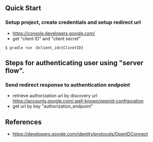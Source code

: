 ## Quick Start
### Setup project, create credentials and setup redirect url
* https://console.developers.google.com/
* get "client ID" and "client secret"
```
$ gradle run -Dclient_id={ClinetID}
```

## Steps for authenticating user using "server flow".

### Send redirect response to authentication endpoint
* retrieve authorization url by discovery url https://accounts.google.com/.well-known/openid-configuration
* get url by key "authorization_endpoint"


## References
* https://developers.google.com/identity/protocols/OpenIDConnect